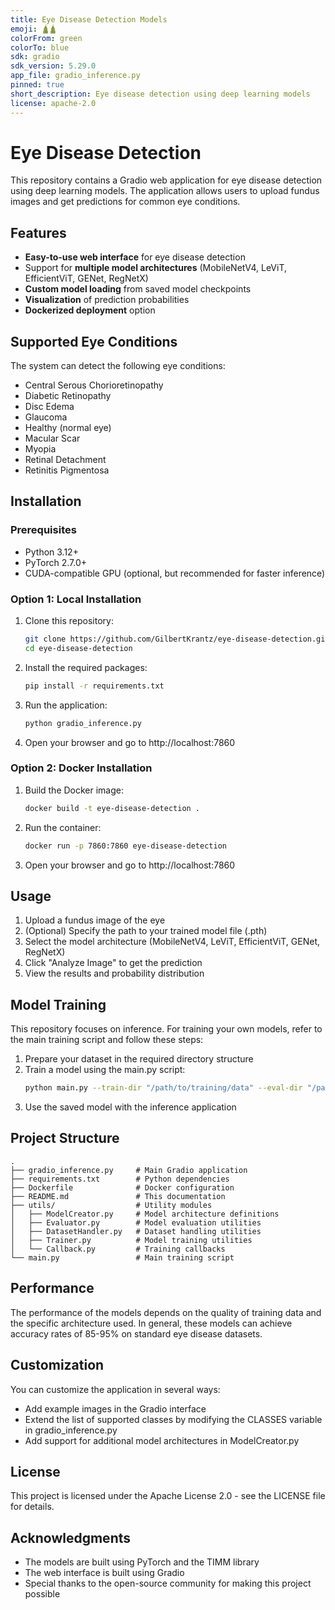 ```yaml
---
title: Eye Disease Detection Models
emoji: 🛕🛕
colorFrom: green
colorTo: blue
sdk: gradio
sdk_version: 5.29.0
app_file: gradio_inference.py
pinned: true
short_description: Eye disease detection using deep learning models
license: apache-2.0
---
```



# Eye Disease Detection 

This repository contains a Gradio web application for eye disease detection using deep learning models. The application allows users to upload fundus images and get predictions for common eye conditions.

## Features

- **Easy-to-use web interface** for eye disease detection
- Support for **multiple model architectures** (MobileNetV4, LeViT, EfficientViT, GENet, RegNetX)
- **Custom model loading** from saved model checkpoints
- **Visualization** of prediction probabilities
- **Dockerized deployment** option

## Supported Eye Conditions

The system can detect the following eye conditions:
- Central Serous Chorioretinopathy
- Diabetic Retinopathy
- Disc Edema
- Glaucoma
- Healthy (normal eye)
- Macular Scar
- Myopia
- Retinal Detachment
- Retinitis Pigmentosa

## Installation

### Prerequisites

- Python 3.12+
- PyTorch 2.7.0+
- CUDA-compatible GPU (optional, but recommended for faster inference)

### Option 1: Local Installation

1. Clone this repository:
   ```bash
   git clone https://github.com/GilbertKrantz/eye-disease-detection.git
   cd eye-disease-detection
   ```

2. Install the required packages:
   ```bash
   pip install -r requirements.txt
   ```

3. Run the application:
   ```bash
   python gradio_inference.py
   ```

4. Open your browser and go to http://localhost:7860

### Option 2: Docker Installation

1. Build the Docker image:
   ```bash
   docker build -t eye-disease-detection .
   ```

2. Run the container:
   ```bash
   docker run -p 7860:7860 eye-disease-detection
   ```

3. Open your browser and go to http://localhost:7860

## Usage

1. Upload a fundus image of the eye
2. (Optional) Specify the path to your trained model file (.pth)
3. Select the model architecture (MobileNetV4, LeViT, EfficientViT, GENet, RegNetX)
4. Click "Analyze Image" to get the prediction
5. View the results and probability distribution

## Model Training

This repository focuses on inference. For training your own models, refer to the main training script and follow these steps:

1. Prepare your dataset in the required directory structure
2. Train a model using the main.py script:
   ```bash
   python main.py --train-dir "/path/to/training/data" --eval-dir "/path/to/eval/data" --model mobilenetv4 --epochs 20 --save-model "my_model.pth"
   ```
3. Use the saved model with the inference application

## Project Structure

```
.
├── gradio_inference.py     # Main Gradio application
├── requirements.txt        # Python dependencies
├── Dockerfile              # Docker configuration
├── README.md               # This documentation
├── utils/                  # Utility modules
│   ├── ModelCreator.py     # Model architecture definitions
│   ├── Evaluator.py        # Model evaluation utilities
│   ├── DatasetHandler.py   # Dataset handling utilities
│   ├── Trainer.py          # Model training utilities
│   └── Callback.py         # Training callbacks
└── main.py                 # Main training script
```

## Performance

The performance of the models depends on the quality of training data and the specific architecture used. In general, these models can achieve accuracy rates of 85-95% on standard eye disease datasets.

## Customization

You can customize the application in several ways:
- Add example images in the Gradio interface
- Extend the list of supported classes by modifying the CLASSES variable in gradio_inference.py
- Add support for additional model architectures in ModelCreator.py

## License

This project is licensed under the Apache License 2.0 - see the LICENSE file for details.

## Acknowledgments

- The models are built using PyTorch and the TIMM library
- The web interface is built using Gradio
- Special thanks to the open-source community for making this project possible